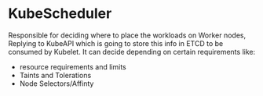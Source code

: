 # KubeScheduler
Responsible for deciding where to place the workloads on Worker nodes, Replying to KubeAPI which is going to store this info in ETCD to be consumed by Kubelet.
It can decide depending on certain requirements like:
- resource requirements and limits
- Taints and Tolerations 
- Node Selectors/Affinty



